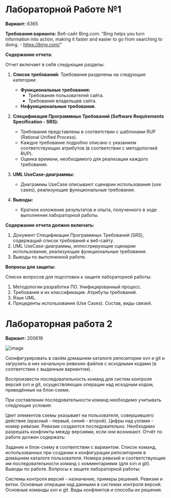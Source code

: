 # Лабораторной Работе №1

**Вариант:** 6365

**Требования варианта:** Веб-сайт Bing.com: "Bing helps you turn information into action, making it faster and easier to go from searching to doing. - https://bing.com/"

**Содержание отчета:**

Отчет включает в себя следующие разделы:

1.  **Список требований:** Требования разделены на следующие категории:
    *   **Функциональные требования:**
        *   Требования пользователей сайта.
        *   Требования владельцев сайта.
    *   **Нефункциональные требования.**

2.  **Спецификация Программных Требований (Software Requirements Specification - SRS):**
    *   Требования представлены в соответствии с шаблонами RUP (Rational Unified Process).
    *   Каждое требование подробно описано с указанием соответствующих атрибутов (в соответствии с методологией RUP).
    *   Оценка времени, необходимого для реализации каждого требования.

3.  **UML UseCase-диаграммы:**
    *   Диаграммы UseCase описывают сценарии использования (use cases), реализующие функциональные требования.

4.  **Выводы:**
    *   Краткое изложение результатов и опыта, полученного в ходе выполнения лабораторной работы.

**Содержание отчета должно включать:**

1.  Документ Спецификации Программных Требований (SRS), содержащий список требований к веб-сайту.
2.  UML UseCase-диаграммы, иллюстрирующие сценарии использования, реализующие функциональные требования.
3.  Выводы по выполненной работе.

**Вопросы для защиты:**

Список вопросов для подготовки к защите лабораторной работы:

1.  Методологии разработки ПО. Унифицированный процесс.
2.  Требования и их классификация. Атрибуты требований.
3.  Язык UML.
4.  Прецеденты использования (Use Cases). Состав, виды связей.

# Лабораторная работа 2

**Вариант:** 200619

![image](https://github.com/user-attachments/assets/81f7a10b-2641-4569-b8c0-19026065bde9)

Сконфигурировать в своём домашнем каталоге репозитории svn и git и загрузить в них начальную ревизию файлов с исходными кодами (в соответствии с выданным вариантом).

Воспроизвести последовательность команд для систем контроля версий svn и git, осуществляющих операции над исходным кодом, приведённые на блок-схеме.

При составлении последовательности команд необходимо учитывать следующие условия:

Цвет элементов схемы указывает на пользователя, совершившего действие (красный - первый, синий - второй).
Цифры над узлами - номер ревизии. Ревизии создаются последовательно.
Необходимо разрешать конфликты между версиями, если они возникают.
Отчёт по работе должен содержать:

Задание и блок-схему в соответствии с вариантом.
Список команд, использованных при создании и конфигурации репозиториев в домашнем каталоге пользователя.
Номера ревизий и соответствующие им последовательности команд с комментариями (для svn и git).
Выводы по работе.
Вопросы к защите лабораторной работы:

Системы контроля версий - назначение, примеры решений.
Ревизии и ветки.
Основные операции над данными в системах контроля версий. Основные команды svn и git.
Виды конфликтов и способы их решения.

